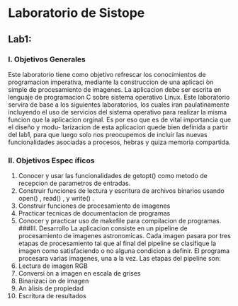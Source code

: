 # Laboratorio de Sistope

## Lab1:
### I. Objetivos Generales
Este laboratorio tiene como objetivo refrescar los conocimientos de programacion imperativa, mediante
la construccion de una aplicaci ́on simple de procesamiento de imagenes.  La aplicacion debe ser escrita en
lenguaje de programacion C sobre sistema operativo Linux.  Este laboratorio servira de base a los siguientes
laboratorios, los cuales iran paulatinamente incluyendo el uso de servicios del sistema operativo para realizar
la misma funcion que la aplicacion orginal.  Es por eso que es de vital importancia que el diseño y modu-
larizacion de esta aplicacion quede bien definida a partir del lab1, para que luego solo nos preocupemos de
incluir las nuevas funcionalidades asociadas a procesos, hebras y quiza memoria compartida.
### II.    Objetivos Espec ́ıficos
1.  Conocer y usar las funcionalidades de
getopt()
como metodo de recepcion de parametros de entradas.
2.  Construir funciones de lectura y escritura de archivos binarios usando
open()
,
read()
, y
write()
.
3.  Construir funciones de procesamiento de imagenes
4.  Practicar tecnicas de documentacion de programas
5.  Conocer y practicar uso de makefile para compilacion de programas.
###III. Desarrollo
La aplicacion consiste en un
pipeline
de procesamiento de imagenes astronomicas.  Cada imagen pasara
por tres etapas de procesamiento tal que al final del
pipeline
se clasifique la imagen como satisfaciendo o no
alguna condicion a definir.  El programa procesara varias imagenes, una a la vez.
Las etapas del
pipeline
son:
1.  Lectura de imagen RGB
2.  Conversi ́on a imagen en escala de grises
3.  Binarizaci ́on de imagen
4.  An ́alisis de propiedad
5.  Escritura de resultados
